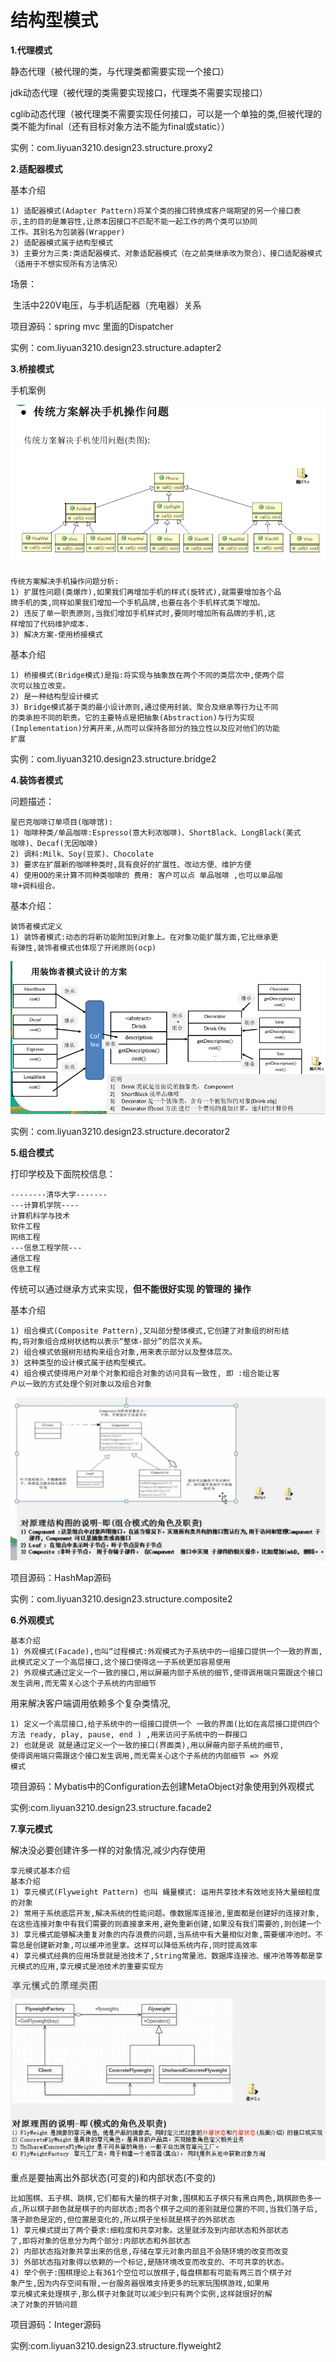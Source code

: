 # 结构型模式

**1.代理模式**

静态代理（被代理的类，与代理类都需要实现一个接口）

jdk动态代理（被代理的类需要实现接口，代理类不需要实现接口）

cglib动态代理（被代理类不需要实现任何接口，可以是一个单独的类,但被代理的类不能为final（还有目标对象方法不能为final或static））

实例：com.liyuan3210.design23.structure.proxy2



**2.适配器模式**

基本介绍

```
1) 适配器模式(Adapter Pattern)将某个类的接口转换成客户端期望的另一个接口表
示,主的目的是兼容性,让原本因接口不匹配不能一起工作的两个类可以协同
工作。其别名为包装器(Wrapper)
2) 适配器模式属于结构型模式
3) 主要分为三类:类适配器模式、对象适配器模式（在之前类继承改为聚合）、接口适配器模式（适用于不想实现所有方法情况）
```

场景：

​			生活中220V电压，与手机适配器（充电器）关系

项目源码：spring mvc 里面的Dispatcher

实例：com.liyuan3210.design23.structure.adapter2

**3.桥接模式**

手机案例

![](img/bridge.png)

```
传统方案解决手机操作问题分析:
1) 扩展性问题(类爆炸),如果我们再增加手机的样式(旋转式),就需要增加各个品
牌手机的类,同样如果我们增加一个手机品牌,也要在各个手机样式类下增加。
2) 违反了单一职责原则,当我们增加手机样式时,要同时增加所有品牌的手机,这
样增加了代码维护成本.
3) 解决方案-使用桥接模式
```

基本介绍

```
1) 桥接模式(Bridge模式)是指:将实现与抽象放在两个不同的类层次中,使两个层
次可以独立改变。
2) 是一种结构型设计模式
3) Bridge模式基于类的最小设计原则,通过使用封装、聚合及继承等行为让不同
的类承担不同的职责。它的主要特点是把抽象(Abstraction)与行为实现
(Implementation)分离开来,从而可以保持各部分的独立性以及应对他们的功能
扩展
```

实例：com.liyuan3210.design23.structure.bridge2

**4.装饰者模式**

问题描述：

```
星巴克咖啡订单项目(咖啡馆):
1) 咖啡种类/单品咖啡:Espresso(意大利浓咖啡)、ShortBlack、LongBlack(美式
咖啡)、Decaf(无因咖啡)
2) 调料:Milk、Soy(豆浆)、Chocolate
3) 要求在扩展新的咖啡种类时,具有良好的扩展性、改动方便、维护方便
4) 使用OO的来计算不同种类咖啡的 费用: 客户可以点 单品咖啡 ,也可以单品咖
啡+调料组合。
```

基本介绍：

```
装饰者模式定义
1) 装饰者模式:动态的将新功能附加到对象上。在对象功能扩展方面,它比继承更
有弹性,装饰者模式也体现了开闭原则(ocp)
```

![](img/decorator.png)

实例：com.liyuan3210.design23.structure.decorator2

**5.组合模式**

打印学校及下面院校信息：

```
--------清华大学-------
---计算机学院----
计算机科学与技术
软件工程
网络工程
---信息工程学院---
通信工程
信息工程
```

传统可以通过继承方式来实现，**但不能很好实现 的管理的 操作**

基本介绍

```
1) 组合模式(Composite Pattern),又叫部分整体模式,它创建了对象组的树形结
构,将对象组合成树状结构以表示“整体-部分”的层次关系。
2) 组合模式依据树形结构来组合对象,用来表示部分以及整体层次。
3) 这种类型的设计模式属于结构型模式。
4) 组合模式使得用户对单个对象和组合对象的访问具有一致性, 即 :组合能让客
户以一致的方式处理个别对象以及组合对象
```

![](img/composite.png)

项目源码：HashMap源码

实例：com.liyuan3210.design23.structure.composite2

**6.外观模式**

```
基本介绍
1) 外观模式(Facade),也叫“过程模式:外观模式为子系统中的一组接口提供一个一致的界面,此模式定义了一个高层接口,这个接口使得这一子系统更加容易使用
2) 外观模式通过定义一个一致的接口,用以屏蔽内部子系统的细节,使得调用端只需跟这个接口发生调用,而无需关心这个子系统的内部细节
```

用来解决客户端调用依赖多个复杂类情况,

```
1) 定义一个高层接口,给子系统中的一组接口提供一个 一致的界面(比如在高层接口提供四个方法 ready, play, pause, end ) ,用来访问子系统中的一群接口
2) 也就是说 就是通过定义一个一致的接口(界面类),用以屏蔽内部子系统的细节,
使得调用端只需跟这个接口发生调用,而无需关心这个子系统的内部细节 => 外观
模式
```

项目源码：Mybatis中的Configuration去创建MetaObject对象使用到外观模式

实例:com.liyuan3210.design23.structure.facade2

**7.享元模式**

解决没必要创建许多一样的对象情况,减少内存使用 

```
享元模式基本介绍
基本介绍
1) 享元模式(Flyweight Pattern) 也叫 蝇量模式: 运用共享技术有效地支持大量细粒度的对象
2) 常用于系统底层开发,解决系统的性能问题。像数据库连接池,里面都是创建好的连接对象,在这些连接对象中有我们需要的则直接拿来用,避免重新创建,如果没有我们需要的,则创建一个
3) 享元模式能够解决重复对象的内存浪费的问题,当系统中有大量相似对象,需要缓冲池时。不需总是创建新对象,可以缓冲池里拿。这样可以降低系统内存,同时提高效率
4) 享元模式经典的应用场景就是池技术了,String常量池、数据库连接池、缓冲池等等都是享元模式的应用,享元模式是池技术的重要实现方
```

![](img/facade.png)

重点是要抽离出外部状态(可变的)和内部状态(不变的)

```
比如围棋、五子棋、跳棋,它们都有大量的棋子对象,围棋和五子棋只有黑白两色,跳棋颜色多一
点,所以棋子颜色就是棋子的内部状态;而各个棋子之间的差别就是位置的不同,当我们落子后,
落子颜色是定的,但位置是变化的,所以棋子坐标就是棋子的外部状态
1) 享元模式提出了两个要求:细粒度和共享对象。这里就涉及到内部状态和外部状态
了,即将对象的信息分为两个部分:内部状态和外部状态
2) 内部状态指对象共享出来的信息,存储在享元对象内部且不会随环境的改变而改变
3) 外部状态指对象得以依赖的一个标记,是随环境改变而改变的、不可共享的状态。
4) 举个例子:围棋理论上有361个空位可以放棋子,每盘棋都有可能有两三百个棋子对
象产生,因为内存空间有限,一台服务器很难支持更多的玩家玩围棋游戏,如果用
享元模式来处理棋子,那么棋子对象就可以减少到只有两个实例,这样就很好的解
决了对象的开销问题
```

项目源码：Integer源码

实例:com.liyuan3210.design23.structure.flyweight2

